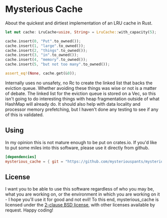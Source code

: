 # Mysterious Cache

About the quickest and dirtiest implementation of an LRU cache in Rust.

```rs
let mut cache: LruCache<usize, String> = LruCache::with_capacity(5);

cache.insert(0, "Put".to_owned());
cache.insert(1, "large".to_owned());
cache.insert(2, "things".to_owned());
cache.insert(3, "in".to_owned());
cache.insert(4, "memory".to_owned());
cache.insert(5, "but not too many".to_owned());

assert_eq!(None, cache.get(&0));
```

Internally uses no unsafety, no Rc to create the linked list that backs the
eviction queue. Whether avoiding these things was wise or not is a matter of
debate. The linked list for the eviction queue is stored on a Vec, so this isn't
going to do interesting things with heap fragmentation outside of what HashMap
will already do. It should also help with data locality and processor memory
prefetching, but I haven't done any testing to see if any of this is validated.

## Using

In my opinion this is not mature enough to be put on crates.io. If you'd like to
put some miles into this software, please use it directly from github.

```toml
[dependencies]
mysterious_cache = { git = "https://github.com/mysteriouspants/mysterious_cache" }
```

## License

I want you to be able to use this software regardless of who you may be, what
you are working on, or the environment in which you are working on it - I hope
you'll use it for good and not evil! To this end, mysterious_cache is licensed
under the [2-clause BSD license][2cbsd], with other licenses available by
request. Happy coding!

[2cbsd]: https://opensource.org/licenses/BSD-2-Clause
